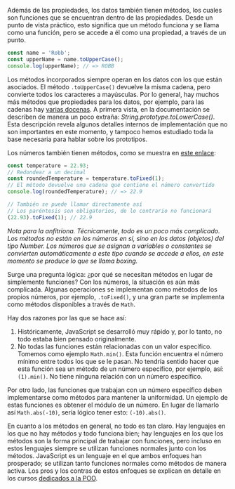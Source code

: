 
Además de las propiedades, los datos también tienen métodos, los cuales son funciones que se encuentran dentro de las propiedades. Desde un punto de vista práctico, esto significa que un método funciona y se llama como una función, pero se accede a él como una propiedad, a través de un punto.

```javascript
const name = 'Robb';
const upperName = name.toUpperCase();
console.log(upperName); // => ROBB
```

Los métodos incorporados siempre operan en los datos con los que están asociados. El método `.toUpperCase()` devuelve la misma cadena, pero convierte todos los caracteres a mayúsculas. Por lo general, hay muchos más métodos que propiedades para los datos, por ejemplo, para las cadenas hay [varias docenas](https://developer.mozilla.org/es/docs/Web/JavaScript/Reference/Global_Objects/String). A primera vista, en la documentación se describen de manera un poco extraña: *String.prototype.toLowerCase()*. Esta descripción revela algunos detalles internos  de implementación que no son importantes en este momento, y tampoco hemos estudiado toda la base necesaria para hablar sobre los prototipos.

Los números también tienen métodos, como se muestra en [este enlace](https://developer.mozilla.org/es/docs/Web/JavaScript/Reference/Global_Objects/Number):

```javascript
const temperature = 22.93;
// Redondear a un decimal
const roundedTemperature = temperature.toFixed(1);
// El método devuelve una cadena que contiene el número convertido
console.log(roundedTemperature); // => 22.9

// También se puede llamar directamente así
// Los paréntesis son obligatorios, de lo contrario no funcionará
(22.93).toFixed(1); // 22.9
```

*Nota para la anfitriona. Técnicamente, todo es un poco más complicado. Los métodos no están en los números en sí, sino en los datos (objetos) del tipo Number. Los números que se asignan a variables o constantes se convierten automáticamente a este tipo cuando se accede a ellos, en este momento se produce lo que se llama boxing.*

Surge una pregunta lógica: ¿por qué se necesitan métodos en lugar de simplemente funciones? Con los números, la situación es aún más complicada. Algunas operaciones se implementan como métodos de los propios números, por ejemplo, `.toFixed()`, y una gran parte se implementa como métodos disponibles a través de `Math`.

Hay dos razones por las que se hace así:

1. Históricamente, JavaScript se desarrolló muy rápido y, por lo tanto, no todo estaba bien pensado originalmente.
2. No todas las funciones están relacionadas con un valor específico. Tomemos como ejemplo `Math.min()`. Esta función encuentra el número mínimo entre todos los que se le pasan. No tendría sentido hacer que esta función sea un método de un número específico, por ejemplo, así: `(1).min()`. No tiene ninguna relación con un número específico.

Por otro lado, las funciones que trabajan con un número específico deben implementarse como métodos para mantener la uniformidad. Un ejemplo de estas funciones es obtener el módulo de un número. En lugar de llamarlo así `Math.abs(-10)`, sería lógico tener esto: `(-10).abs()`.

En cuanto a los métodos en general, no todo es tan claro. Hay lenguajes en los que no hay métodos y todo funciona bien; hay lenguajes en los que los métodos son la forma principal de trabajar con funciones, pero incluso en estos lenguajes siempre se utilizan funciones normales junto con los métodos. JavaScript es un lenguaje en el que ambos enfoques han prosperado; se utilizan tanto funciones normales como métodos de manera activa. Los pros y los contras de estos enfoques se explican en detalle en los cursos [dedicados a la POO](https://ru.hexlet.io/programs/js-oop).
